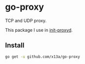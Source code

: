 # go-proxy

TCP and UDP proxy.

This package I use in [init-proxyd](https://github.com/x13a/init-proxyd).

## Install

```sh
go get -u github.com/x13a/go-proxy
```
